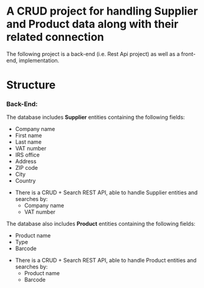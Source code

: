 # A CRUD project for handling Supplier and Product data along with their related connection

The following project is a back-end (i.e. Rest Api project) as well as a front-end, implementation.

# Structure

### Back-End:

The database includes **Supplier** entities containing the following fields:
* Company name
* First name
* Last name
* VAT number
* IRS office
* Address
* ZIP code
* City
* Country
- There is a CRUD + Search REST API, able to handle Supplier entities and searches by:
  - Company name
  - VAT number

The database also includes **Product** entities containing the following fields:
* Product name
* Type
* Barcode
- There is a CRUD + Search REST API, able to handle Product entities and searches by:
  - Product name
  - Barcode
